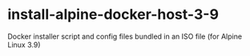 # install-alpine-docker-host-3-9
Docker installer script and config files bundled in an ISO file (for Alpine Linux 3.9)
